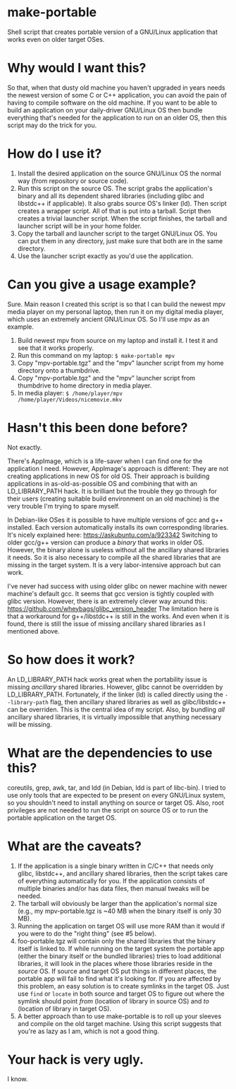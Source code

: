 # make-portable
Shell script that creates portable version of a GNU/Linux application that works even on older target OSes.

# Why would I want this?
So that, when that dusty old machine you haven't upgraded in years needs the newest version of some C or C++ application, you can avoid the pain of having to compile software on the old machine. If you want to be able to build an application on your daily-driver GNU/Linux OS then bundle everything that's needed for the application to run on an older OS, then this script may do the trick for you.

# How do I use it?
1. Install the desired application on the source GNU/Linux OS the normal way (from repository or source code).
2. Run this script on the source OS. The script grabs the application's binary and all its dependent shared libraries (including glibc and libstdc++ if applicable). It also grabs source OS's linker (ld). Then script creates a wrapper script. All of that is put into a tarball. Script then creates a trivial launcher script. When the script finishes, the tarball and launcher script will be in your home folder.
3. Copy the tarball and launcher script to the target GNU/Linux OS. You can put them in any directory, just make sure that both are in the same directory.
4. Use the launcher script exactly as you'd use the application.

# Can you give a usage example?
Sure. Main reason I created this script is so that I can build the newest mpv media player on my personal laptop, then run it on my digital media player, which uses an extremely ancient GNU/Linux OS. So I'll use mpv as an example.

1. Build newest mpv from source on my laptop and install it. I test it and see that it works properly.
2. Run this command on my laptop: `$ make-portable mpv`
3. Copy "mpv-portable.tgz" and the "mpv" launcher script from my home directory onto a thumbdrive.
4. Copy "mpv-portable.tgz" and the "mpv" launcher script from thumbdrive to home directory in media player.
5. In media player: `$ /home/player/mpv /home/player/Videos/nicemovie.mkv`

# Hasn't this been done before?
Not exactly.

There's AppImage, which is a life-saver when I can find one for the application I need. However, AppImage's approach is different: They are not creating applications in new OS for old OS. Their approach is building applications in as-old-as-possible OS and combining that with an LD_LIBRARY_PATH hack. It is brilliant but the trouble they go through for their users (creating suitable build environment on an old machine) is the very trouble I'm trying to spare myself.

In Debian-like OSes it is possible to have multiple versions of gcc and g++ installed. Each version automatically installs its own corresponding libraries. It's nicely explained here: https://askubuntu.com/a/923342 Switching to older gcc/g++ version can produce a *binary* that works in older OS. However, the binary alone is useless without all the ancillary shared libraries it needs. So it is also necessary to compile all the shared libraries that are missing in the target system. It is a very labor-intensive approach but can work.

I've never had success with using older glibc on newer machine with newer machine's default gcc. It seems that gcc version is tightly coupled with glibc version. However, there is an extremely clever way around this: https://github.com/wheybags/glibc_version_header The limitation here is that a workaround for g++/libstdc++ is still in the works. And even when it is found, there is still the issue of missing ancillary shared libraries as I mentioned above.

# So how does it work?
An LD_LIBRARY_PATH hack works great when the portability issue is missing *ancillary* shared libraries. However, glibc cannot be overridden by LD_LIBRARY_PATH. Fortunately, if the linker (ld) is called directly using the `--library-path` flag, then ancillary shared libraries as well as glibc/libstdc++ can be overriden. This is the central idea of my script. Also, by bundling *all* ancillary shared libraries, it is virtually impossible that anything necessary will be missing.

# What are the dependencies to use this?
coreutils, grep, awk, tar, and ldd (in Debian, ldd is part of libc-bin). I tried to use only tools that are expected to be present on every GNU/Linux system, so you shouldn't need to install anything on source or target OS. Also, root privileges are not needed to run the script on source OS or to run the portable application on the target OS.

# What are the caveats?
1. If the application is a single binary written in C/C++ that needs only glibc, libstdc++, and ancillary shared libraries, then the script takes care of everything automatically for you. If the application consists of multiple binaries and/or has data files, then manual tweaks will be needed.
2. The tarball will obviously be larger than the application's normal size (e.g., my mpv-portable.tgz is ~40 MB when the binary itself is only 30 MB).
3. Running the application on target OS will use more RAM than it would if you were to do the "right thing" (see #5 below).
4. foo-portable.tgz will contain only the shared libraries that the binary itself is linked to. If while running on the target system the portable app (either the binary itself or the bundled libraries) tries to load additional libraries, it will look in the places where those libraries reside in the *source* OS. If source and target OS put things in different places, the portable app will fail to find what it's looking for. If you are affected by this problem, an easy solution is to create symlinks in the target OS. Just use `find` or `locate` in both source and target OS to figure out where the symlink should point *from* (location of library in source OS) and *to* (location of library in target OS).
5. A better approach than to use make-portable is to roll up your sleeves and compile on the old target machine. Using this script suggests that you're as lazy as I am, which is not a good thing.

# Your hack is very ugly.
I know. 
